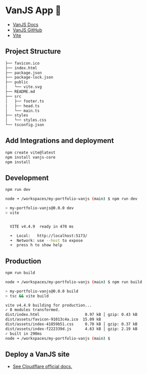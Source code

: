 # VanJS App 🍨

- [VanJS Docs](https://vanjs.org/tutorial)
- [VanJS GitHub](https://github.com/vanjs-org/van)
- [Vite](https://vitejs.dev/)

## Project Structure
```bash
├── favicon.ico
├── index.html
├── package.json
├── package-lock.json
├── public
│   └── vite.svg
├── README.md
├── src
│   ├── footer.ts
│   ├── head.ts
│   └── main.ts
├── styles
│   └── styles.css
└── tsconfig.json
```

## Add Integrations and deployment
```bash
npm create vite@latest
npm install vanjs-core
npm install
```

## Development
```bash
npm run dev
```

```bash
node ➜ /workspaces/my-portfolio-vanjs (main) $ npm run dev

> my-portfolio-vanjs@0.0.0 dev
> vite


  VITE v4.4.9  ready in 470 ms

  ➜  Local:   http://localhost:5173/
  ➜  Network: use --host to expose
  ➜  press h to show help
```

## Production
```bash
npm run build
```

```bash
node ➜ /workspaces/my-portfolio-vanjs (main) $ npm run build

> my-portfolio-vanjs@0.0.0 build
> tsc && vite build

vite v4.4.9 building for production...
✓ 8 modules transformed.
dist/index.html                    0.97 kB │ gzip: 0.43 kB
dist/assets/favicon-91013c4a.ico  15.09 kB
dist/assets/index-41859b51.css     0.70 kB │ gzip: 0.37 kB
dist/assets/index-f222339d.js      4.63 kB │ gzip: 2.19 kB
✓ built in 290ms
node ➜ /workspaces/my-portfolio-vanjs (main) $
```

## Deploy a VanJS site
- [See Cloudflare official docs.](https://developers.cloudflare.com/pages/framework-guides/deploy-anything/)
